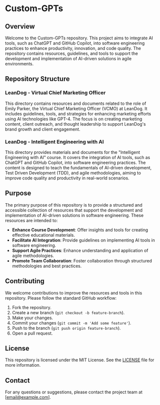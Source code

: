 # Custom-GPTs

## Overview

Welcome to the Custom-GPTs repository. This project aims to integrate AI tools, such as ChatGPT and GitHub Copilot, into software engineering practices to enhance productivity, innovation, and code quality. The repository contains resources, guidelines, and tools to support the development and implementation of AI-driven solutions in agile environments.

## Repository Structure

### LeanDog - Virtual Chief Marketing Officer

This directory contains resources and documents related to the role of Emily Parker, the Virtual Chief Marketing Officer (VCMO) at LeanDog. It includes guidelines, tools, and strategies for enhancing marketing efforts using AI technologies like GPT-4. The focus is on creating marketing content, client outreach, and thought leadership to support LeanDog's brand growth and client engagement.

### LeanDog - Intelligent Engineering with AI

This directory provides materials and documents for the "Intelligent Engineering with AI" course. It covers the integration of AI tools, such as ChatGPT and GitHub Copilot, into software engineering practices. The content is designed to teach the fundamentals of AI-driven development, Test Driven Development (TDD), and agile methodologies, aiming to improve code quality and productivity in real-world scenarios.

## Purpose

The primary purpose of this repository is to provide a structured and accessible collection of resources that support the development and implementation of AI-driven solutions in software engineering. These resources are intended to:

- **Enhance Course Development**: Offer insights and tools for creating effective educational materials.
- **Facilitate AI Integration**: Provide guidelines on implementing AI tools in software engineering.
- **Support Agile Practices**: Enhance understanding and application of agile methodologies.
- **Promote Team Collaboration**: Foster collaboration through structured methodologies and best practices.

## Contributing

We welcome contributions to improve the resources and tools in this repository. Please follow the standard GitHub workflow:

1. Fork the repository.
2. Create a new branch (`git checkout -b feature-branch`).
3. Make your changes.
4. Commit your changes (`git commit -m 'Add some feature'`).
5. Push to the branch (`git push origin feature-branch`).
6. Open a pull request.

## License

This repository is licensed under the MIT License. See the [LICENSE](LICENSE) file for more information.

## Contact

For any questions or suggestions, please contact the project team at [email@example.com].
